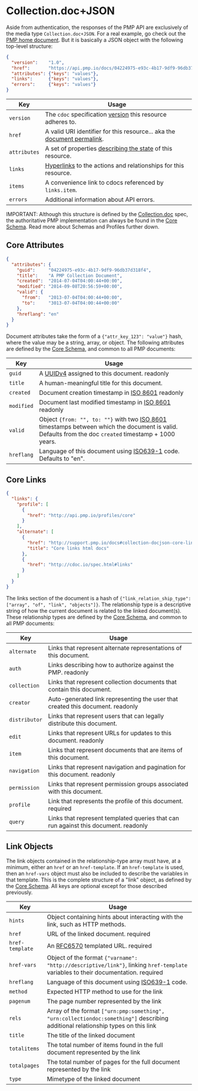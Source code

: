 # Collection.doc+JSON

Aside from authentication, the responses of the PMP API are exclusively of the media type `Collection.doc+JSON`.  For a real example, go check out the [PMP home document](https://api.pmp.io).  But it is basically a JSON object with the following top-level structure:

```json
{
  "version":    "1.0",
  "href":       "https://api.pmp.io/docs/04224975-e93c-4b17-9df9-96db37d318f3",
  "attributes": {"keys": "values"},
  "links":      {"keys": "values"},
  "errors":     {"keys": "values"}
}
```

Key          | Usage
------------ | --------------
`version`    | The `cdoc` specification [version](http://cdoc.io/spec.html#version) this resource adheres to.
`href`       | A valid URI identifier for this resource... aka the [document permalink](http://cdoc.io/spec.html#href---document-permalink).
`attributes` | A set of properties [describing the state](http://cdoc.io/spec.html#attributes) of this resource.
`links`      | [Hyperlinks](http://cdoc.io/spec.html#links) to the actions and relationships for this resource.
`items`      | A convenience link to cdocs referenced by `links.item`.
`errors`     | Additional information about API errors.

<div class="alert alert-warning">IMPORTANT: Although this structure is defined by the <a href="http://cdoc.io/spec.html">Collection.doc</a> spec, the authoritative PMP implementation can always be found in the <a href="https://api.pmp.io/schemas/core">Core Schema</a>.  Read more about <a>Schemas</a> and <a>Profiles</a> further down.</div>

## Core Attributes

```json
{
  "attributes": {
    "guid":     "04224975-e93c-4b17-9df9-96db37d318f4",
    "title":    "A PMP Collection Document",
    "created":  "2014-07-04T04:00:44+00:00",
    "modified": "2014-09-08T20:56:59+00:00",
    "valid": {
      "from":   "2013-07-04T04:00:44+00:00",
      "to":     "3013-07-04T04:00:44+00:00"
    },
    "hreflang": "en"
  }
}
```

Document attributes take the form of a `{"attr_key_123": "value"}` hash, where the value may be a string, array, or object.
The following attributes are defined by the [Core Schema](https://api.pmp.io/schemas/core), and common to all PMP documents:

Key        | Usage
---------- | --------------
`guid`     | A [UUIDv4](http://en.wikipedia.org/wiki/Universally_unique_identifier#Version_4_.28random.29) assigned to this document. <span class="badge">readonly</span>
`title`    | A human-meaningful title for this document.
`created`  | Document creation timestamp in [ISO 8601](http://en.wikipedia.org/wiki/ISO_8601) <span class="badge">readonly</span>
`modified` | Document last modified timestamp in [ISO 8601](http://en.wikipedia.org/wiki/ISO_8601) <span class="badge">readonly</span>
`valid`    | Object `{from: "", to: ""}` with two [ISO 8601](http://en.wikipedia.org/wiki/ISO_8601) timestamps between which the document is valid.  Defaults from the doc `created` timestamp + 1000 years.
`hreflang` | Language of this document using [ISO639-1](http://www.iso.org/iso/home/standards/language_codes.htm) code.  Defaults to "en".


## Core Links

```json
{
  "links": {
    "profile": [
      {
        "href": "http://api.pmp.io/profiles/core"
      }
    ],
    "alternate": [
      {
        "href": "http://support.pmp.io/docs#collection-docjson-core-links",
        "title": "Core links html docs"
      },
      {
        "href": "http://cdoc.io/spec.html#links"
      }
    ]
  }
}
```

The links section of the document is a hash of `{"link_relation_ship_type": ["array", "of", "link", "objects"]}`.
The relationship type is a descriptive string of how the current document is related to the linked document(s).
These relationship types are defined by the [Core Schema](https://api.pmp.io/schemas/core), and common to all PMP documents:

Key           | Usage
------------- | -------------
`alternate`   | Links that represent alternate representations of this document.
`auth`        | Links describing how to authorize against the PMP. <span class="badge">readonly</span>
`collection`  | Links that represent collection documents that contain this document.
`creator`     | Auto-generated link representing the user that created this document. <span class="badge">readonly</span>
`distributor` | Links that represent users that can legally distribute this document.
`edit`        | Links that represent URLs for updates to this document. <span class="badge">readonly</span>
`item`        | Links that represent documents that are items of this document.
`navigation`  | Links that represent navigation and pagination for this document. <span class="badge">readonly</span>
`permission`  | Links that represent permission groups associated with this document.
`profile`     | Link that represents the profile of this document. <span class="badge badge-red">required</span>
`query`       | Links that represent templated queries that can run against this document. <span class="badge">readonly</span>

## Link Objects

The link objects contained in the relationship-type array must have, at a minimum, either an `href` or an `href-template`.
If an `href-template` is used, then an `href-vars` object must also be included to describe the variables in that template.
This is the complete structure of a "link" object, as defined by the [Core Schema](https://api.pmp.io/schemas/core).
All keys are optional except for those described previously.

Key             | Usage
--------------- | --------------
`hints`         | Object containing hints about interacting with the link, such as HTTP methods.
`href`          | URL of the linked document. <span class="badge badge-red">required</span>
`href-template` | An [RFC6570](http://tools.ietf.org/html/rfc6570) templated URL. <span class="badge badge-red">required</span>
`href-vars`     | Object of the format `{"varname": "http://descriptive/link"}`, linking `href-template` variables to their documentation. <span class="badge badge-red">required</span>
`hreflang`      | Language of this document using [ISO639-1](http://www.iso.org/iso/home/standards/language_codes.htm) code.
`method`        | Expected HTTP method to use for the link
`pagenum`       | The page number represented by the link
`rels`          | Array of the format `["urn:pmp:something", "urn:collectiondoc:something"]` describing additional relationship types on this link
`title`         | The title of the linked document
`totalitems`    | The total number of items found in the full document represented by the link
`totalpages`    | The total number of pages for the full document represented by the link
`type`          | Mimetype of the linked document
